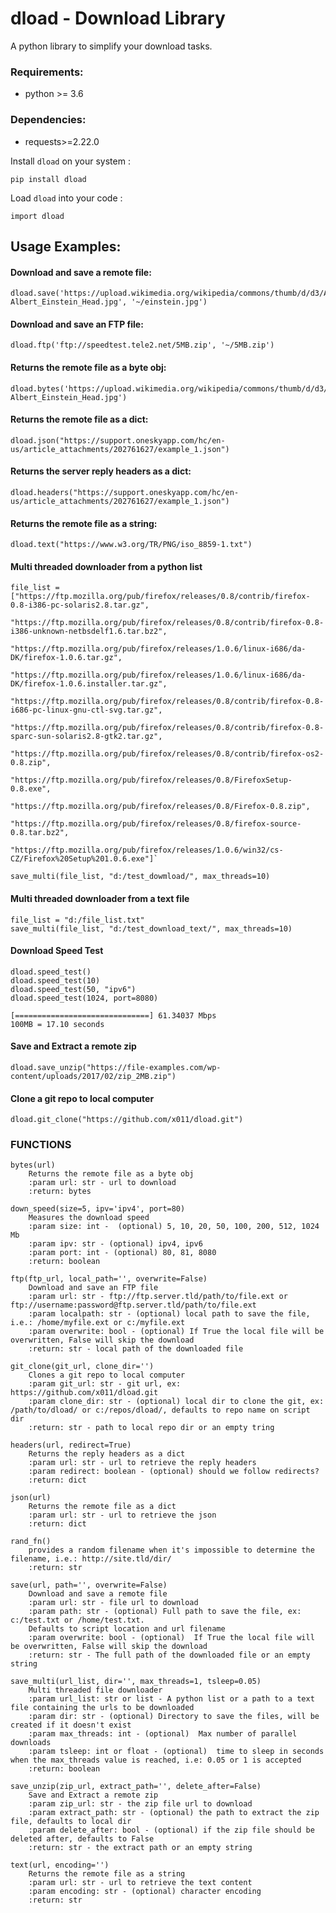 # dload - Download Library

A python library to simplify your download tasks.


### Requirements:
+ python >= 3.6 

### Dependencies:
+ requests>=2.22.0

Install `dload` on your system : 

```
pip install dload
```

Load `dload` into your code : 

```
import dload
```

## Usage Examples:

#### Download and save a remote file:
```
dload.save('https://upload.wikimedia.org/wikipedia/commons/thumb/d/d3/Albert_Einstein_Head.jpg/800px-Albert_Einstein_Head.jpg', '~/einstein.jpg')  
```

#### Download and save an FTP file:
```
dload.ftp('ftp://speedtest.tele2.net/5MB.zip', '~/5MB.zip') 
```

#### Returns the remote file as a byte obj:
```
dload.bytes('https://upload.wikimedia.org/wikipedia/commons/thumb/d/d3/Albert_Einstein_Head.jpg/800px-Albert_Einstein_Head.jpg')
```

#### Returns the remote file as a dict:
```
dload.json("https://support.oneskyapp.com/hc/en-us/article_attachments/202761627/example_1.json")
```

#### Returns the server reply headers as a dict:
```
dload.headers("https://support.oneskyapp.com/hc/en-us/article_attachments/202761627/example_1.json")
```

#### Returns the remote file as a string:
```
dload.text("https://www.w3.org/TR/PNG/iso_8859-1.txt")
```

#### Multi threaded downloader from a python list
```
file_list = ["https://ftp.mozilla.org/pub/firefox/releases/0.8/contrib/firefox-0.8-i386-pc-solaris2.8.tar.gz",
             "https://ftp.mozilla.org/pub/firefox/releases/0.8/contrib/firefox-0.8-i386-unknown-netbsdelf1.6.tar.bz2",
             "https://ftp.mozilla.org/pub/firefox/releases/1.0.6/linux-i686/da-DK/firefox-1.0.6.tar.gz",
             "https://ftp.mozilla.org/pub/firefox/releases/1.0.6/linux-i686/da-DK/firefox-1.0.6.installer.tar.gz",
             "https://ftp.mozilla.org/pub/firefox/releases/0.8/contrib/firefox-0.8-i686-pc-linux-gnu-ctl-svg.tar.gz",
             "https://ftp.mozilla.org/pub/firefox/releases/0.8/contrib/firefox-0.8-sparc-sun-solaris2.8-gtk2.tar.gz",
             "https://ftp.mozilla.org/pub/firefox/releases/0.8/contrib/firefox-os2-0.8.zip",
             "https://ftp.mozilla.org/pub/firefox/releases/0.8/FirefoxSetup-0.8.exe",
             "https://ftp.mozilla.org/pub/firefox/releases/0.8/Firefox-0.8.zip",
             "https://ftp.mozilla.org/pub/firefox/releases/0.8/firefox-source-0.8.tar.bz2",
             "https://ftp.mozilla.org/pub/firefox/releases/1.0.6/win32/cs-CZ/Firefox%20Setup%201.0.6.exe"]`

save_multi(file_list, "d:/test_dowmload/", max_threads=10)
```


#### Multi threaded downloader from a text file
```
file_list = "d:/file_list.txt"
save_multi(file_list, "d:/test_download_text/", max_threads=10)
```


#### Download Speed Test
```
dload.speed_test()
dload.speed_test(10)
dload.speed_test(50, "ipv6")
dload.speed_test(1024, port=8080)

[==============================] 61.34037 Mbps
100MB = 17.10 seconds
```

#### Save and Extract a remote zip
```
dload.save_unzip("https://file-examples.com/wp-content/uploads/2017/02/zip_2MB.zip")
```

#### Clone a git repo to local computer
```
dload.git_clone("https://github.com/x011/dload.git")
```

### FUNCTIONS

    bytes(url)
        Returns the remote file as a byte obj
        :param url: str - url to download
        :return: bytes
    
    down_speed(size=5, ipv='ipv4', port=80)
        Measures the download speed
        :param size: int -  (optional) 5, 10, 20, 50, 100, 200, 512, 1024 Mb
        :param ipv: str - (optional) ipv4, ipv6
        :param port: int - (optional) 80, 81, 8080
        :return: boolean
    
    ftp(ftp_url, local_path='', overwrite=False)
        Download and save an FTP file
        :param url: str - ftp://ftp.server.tld/path/to/file.ext or ftp://username:password@ftp.server.tld/path/to/file.ext
        :param localpath: str - (optional) local path to save the file, i.e.: /home/myfile.ext or c:/myfile.ext
        :param overwrite: bool - (optional) If True the local file will be overwritten, False will skip the download
        :return: str - local path of the downloaded file
    
    git_clone(git_url, clone_dir='')
        Clones a git repo to local computer
        :param git_url: str - git url, ex: https://github.com/x011/dload.git
        :param clone_dir: str - (optional) local dir to clone the git, ex: /path/to/dload/ or c:/repos/dload/, defaults to repo name on script dir
        :return: str - path to local repo dir or an empty tring
    
    headers(url, redirect=True)
        Returns the reply headers as a dict
        :param url: str - url to retrieve the reply headers
        :param redirect: boolean - (optional) should we follow redirects?
        :return: dict
    
    json(url)
        Returns the remote file as a dict
        :param url: str - url to retrieve the json
        :return: dict
    
    rand_fn()
        provides a random filename when it's impossible to determine the filename, i.e.: http://site.tld/dir/
        :return: str
    
    save(url, path='', overwrite=False)
        Download and save a remote file
        :param url: str - file url to download
        :param path: str - (optional) Full path to save the file, ex: c:/test.txt or /home/test.txt.
        Defaults to script location and url filename
        :param overwrite: bool - (optional)  If True the local file will be overwritten, False will skip the download
        :return: str - The full path of the downloaded file or an empty string
    
    save_multi(url_list, dir='', max_threads=1, tsleep=0.05)
        Multi threaded file downloader
        :param url_list: str or list - A python list or a path to a text file containing the urls to be downloaded
        :param dir: str - (optional) Directory to save the files, will be created if it doesn't exist
        :param max_threads: int - (optional)  Max number of parallel downloads
        :param tsleep: int or float - (optional)  time to sleep in seconds when the max_threads value is reached, i.e: 0.05 or 1 is accepted
        :return: boolean
    
    save_unzip(zip_url, extract_path='', delete_after=False)
        Save and Extract a remote zip
        :param zip_url: str - the zip file url to download
        :param extract_path: str - (optional) the path to extract the zip file, defaults to local dir
        :param delete_after: bool - (optional) if the zip file should be deleted after, defaults to False
        :return: str - the extract path or an empty string
    
    text(url, encoding='')
        Returns the remote file as a string
        :param url: str - url to retrieve the text content
        :param encoding: str - (optional) character encoding
        :return: str
